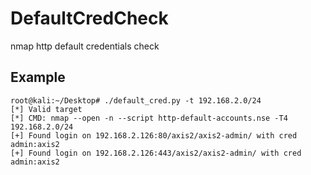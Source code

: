 # DefaultCredCheck
nmap http default credentials check

## Example
```shell
root@kali:~/Desktop# ./default_cred.py -t 192.168.2.0/24
[*] Valid target
[*] CMD: nmap --open -n --script http-default-accounts.nse -T4 192.168.2.0/24
[+] Found login on 192.168.2.126:80/axis2/axis2-admin/ with cred admin:axis2
[+] Found login on 192.168.2.126:443/axis2/axis2-admin/ with cred admin:axis2
```
